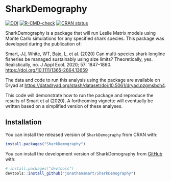 
<!-- README.md is generated from README.Rmd. Please edit that file -->

# SharkDemography

<!-- badges: start -->

[![DOI](https://zenodo.org/badge/DOI/10.5281/zenodo.3777741.svg)](https://doi.org/10.5281/zenodo.3777741)
[![R-CMD-check](https://github.com/jonathansmart/SharkDemography/actions/workflows/R-CMD-check.yaml/badge.svg)](https://github.com/jonathansmart/SharkDemography/actions/workflows/R-CMD-check.yaml)
[![CRAN
status](https://www.r-pkg.org/badges/version/SharkDemography)](https://CRAN.R-project.org/package=SharkDemography)
<!-- badges: end -->

SharkDemography is a package that will run Leslie Matrix models using
Monte Carlo simulations for any specified shark species. This package
was developed during the publication of:

Smart, JJ, White, WT, Baje, L, et al. (2020) Can multi-species shark
longline fisheries be managed sustainably using size limits?
Theoretically, yes. Realistically, no. J Appl Ecol. 2020; 57: 1847–1860.
<https://doi.org/10.1111/1365-2664.13659>

The data and code to run this analysis using the package are available
on Dryad at
<https://datadryad.org/stash/dataset/doi:10.5061/dryad.pzgmsbch4>.

This code will demonstrate how to run the package and reproduce the
results of Smart et al (2020). A forthcoming vignette will eventually be
written based on a simplified version of these analyses.

## Installation

You can install the released version of `SharkDemography` from CRAN
with:

``` r
install.packages("SharkDemography")
```

You can install the development version of SharkDemography from
[GitHub](https://github.com/) with:

``` r
# install.packages("devtools")
devtools::install_github("jonathansmart/SharkDemography")
```
